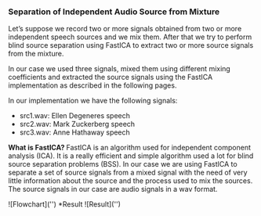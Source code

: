 ### Separation of Independent Audio Source from Mixture


Let’s suppose we record two or more signals obtained from two or more independent speech sources and we mix them. After that we try to perform blind source separation using FastICA to extract two or more source signals from the mixture.

In our case we used three signals, mixed them using different mixing coefficients and extracted the source signals using the FastICA implementation as described in the following pages.

In our implementation we have the following signals:<br>
* src1.wav: Ellen Degeneres speech <br>
* src2.wav: Mark Zuckerberg speech <br>
* src3.wav: Anne Hathaway speech 

<p>
<strong> What is FastICA? </strong> 
FastICA is an algorithm used for independent component analysis (ICA). It is a really
efficient and simple algorithm used a lot for blind source separation problems (BSS). In
our case we are using FastICA to separate a set of source signals from a mixed signal
with the need of very little information about the source and the process used to mix the
sources. The source signals in our case are audio signals in a wav format.
</p>
![Flowchart]('')
*Result
![Result]('')

